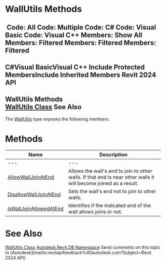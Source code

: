 # WallUtils Methods

﻿
 Code: All Code: Multiple Code: C# Code: Visual Basic Code: Visual C++  Members: Show All Members: Filtered Members: Filtered Members: Filtered   
---  
C#Visual BasicVisual C++
Include Protected MembersInclude Inherited Members
Revit 2024 API  
---  
WallUtils Methods  
[WallUtils Class](ce31cdef-2ba3-22f9-4634-9211c9451c5b.md "WallUtils Class") See Also  
---  
The [WallUtils](ce31cdef-2ba3-22f9-4634-9211c9451c5b.md "WallUtils Class") type exposes the following members.
# Methods
| Name | Description |
| --- | --- |
| --- | --- | --- |
| [AllowWallJoinAtEnd](e77a6d4e-bfbc-a146-0e29-54276bbb8056.md "AllowWallJoinAtEnd Method") | Allows the wall's end to join to other walls. If that end is near other walls it will become joined as a result. |
| [DisallowWallJoinAtEnd](e8669ee5-322c-de8e-8f53-a7884cb3bb39.md "DisallowWallJoinAtEnd Method") | Sets the wall's end not to join to other walls. |
| [IsWallJoinAllowedAtEnd](d5028e5c-92d2-0b84-b258-26d1b758b378.md "IsWallJoinAllowedAtEnd Method") | Identifies if the indicated end of the wall allows joins or not. |

# See Also
[WallUtils Class](ce31cdef-2ba3-22f9-4634-9211c9451c5b.md "WallUtils Class")
[Autodesk.Revit.DB Namespace](87546ba7-461b-c646-cbb1-2cb8f5bff8b2.md "Autodesk.Revit.DB Namespace")
Send comments on this topic to [Autodesk](mailto:revitapifeedback%40autodesk.com?Subject=Revit 2024 API)